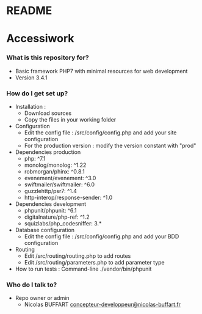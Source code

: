 # README #

# Accessiwork #

### What is this repository for? ###

* Basic framework PHP7 with minimal resources for web development
* Version 3.4.1

### How do I get set up? ###

* Installation : 
    - Download sources
    - Copy the files in your working folder
* Configuration
    - Edit the config file : /src/config/config.php and add your site configuration
    - For the production version : modify the version constant with "prod"
* Dependencies production
    - php: ^7.1
    - monolog/monolog: ^1.22
    - robmorgan/phinx: ^0.8.1
    - evenement/evenement: ^3.0
    - swiftmailer/swiftmailer: ^6.0
    - guzzlehttp/psr7: ^1.4
    - http-interop/response-sender: ^1.0
* Dependencies development
    - phpunit/phpunit: ^6.1
    - digitalnature/php-ref: ^1.2
    - squizlabs/php_codesniffer: 3.*
* Database configuration
    - Edit the config file : /src/config/config.php and add your BDD configuration
* Routing
    - Edit /src/routing/routing.php to add routes
    - Edit /src/routing/parameters.php to add parameter type
* How to run tests : Command-line ./vendor/bin/phpunit

### Who do I talk to? ###

* Repo owner or admin
    - Nicolas BUFFART <concepteur-developpeur@nicolas-buffart.fr>